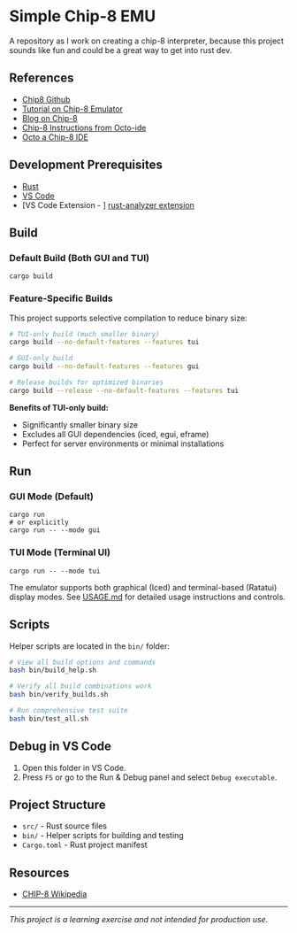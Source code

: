 Simple Chip-8 EMU
==================================

A repository as I work on creating a chip-8 interpreter, because this project
sounds like fun and could be a great way to get into rust dev.

References
-----------------------------------

* [Chip8 Github](https://chip-8.github.io/links/)
* [Tutorial on Chip-8 Emulator](https://tobiasvl.github.io/blog/write-a-chip-8-emulator/)
* [Blog on Chip-8](https://otavio.dev/2024/12/08/chip-8-emulation/)
* [Chip-8 Instructions from Octo-ide](https://johnearnest.github.io/Octo/docs/chip8ref.pdf)
* [Octo a Chip-8 IDE](https://github.com/JohnEarnest/Octo)

Development Prerequisites
-----------------------------------

* [Rust](https://www.rust-lang.org/tools/install)
* [VS Code](https://code.visualstudio.com/)
* [VS Code Extension - ] [rust-analyzer extension](https://marketplace.visualstudio.com/items?itemName=rust-lang.rust-analyzer)

## Build

### Default Build (Both GUI and TUI)

```
cargo build
```

### Feature-Specific Builds

This project supports selective compilation to reduce binary size:

```bash
# TUI-only build (much smaller binary)
cargo build --no-default-features --features tui

# GUI-only build  
cargo build --no-default-features --features gui

# Release builds for optimized binaries
cargo build --release --no-default-features --features tui
```

**Benefits of TUI-only build:**

* Significantly smaller binary size
* Excludes all GUI dependencies (iced, egui, eframe)
* Perfect for server environments or minimal installations

## Run

### GUI Mode (Default)

```
cargo run
# or explicitly
cargo run -- --mode gui
```

### TUI Mode (Terminal UI)

```
cargo run -- --mode tui
```

The emulator supports both graphical (Iced) and terminal-based (Ratatui) display modes.
See [USAGE.md](USAGE.md) for detailed usage instructions and controls.

## Scripts

Helper scripts are located in the `bin/` folder:

```bash
# View all build options and commands
bash bin/build_help.sh

# Verify all build combinations work
bash bin/verify_builds.sh

# Run comprehensive test suite
bash bin/test_all.sh
```

## Debug in VS Code

1. Open this folder in VS Code.
2. Press `F5` or go to the Run & Debug panel and select `Debug executable`.

## Project Structure

* `src/` - Rust source files
* `bin/` - Helper scripts for building and testing
* `Cargo.toml` - Rust project manifest

## Resources

* [CHIP-8 Wikipedia](https://en.wikipedia.org/wiki/CHIP-8)

---

*This project is a learning exercise and not intended for production use.*
